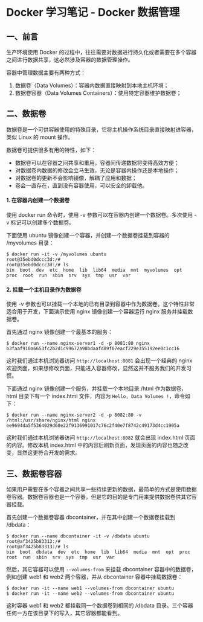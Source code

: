 # Docker 学习笔记 - Docker 数据管理


## 一、前言

生产环境使用 Docker 的过程中，往往需要对数据进行持久化或者需要在多个容器之间进行数据共享，这必然涉及容器的数据管理操作。

容器中管理数据主要有两种方式：
1. 数据卷（Data Volumes）：容器内数据直接映射到本地主机环境；
2. 数据卷容器（Data Volumes Containers）：使用特定容器维护数据卷；


## 二、数据卷

数据卷是一个可供容器使用的特殊目录，它将主机操作系统目录直接映射进容器，类似 Linux 的 mount 操作。

数据卷可提供很多有用的特性，如下：
- 数据卷可以在容器之间共享和重用，容器间传递数据将变得高效方便；
- 对数据卷内数据的修改会立马生效，无论是容器内操作还是本地操作；
- 对数据卷的更新不会影响镜像，解耦了应用和数据；
- 卷会一直存在，直到没有容器使用，可以安全的卸载他。

#### 1. 在容器内创建一个数据卷

使用 docker run 命令时，使用 -v 参数可以在容器内创建一个数据卷。多次使用 -v 标记可以创建多个数据卷。

下面使用 ubuntu 镜像创建一个容器，并创建一个数据卷挂载到容器的 /myvolumes 目录：
```
$ docker run -it -v /myvolumes ubuntu
root@35ebd0dccc3d:/#
root@35ebd0dccc3d:/# ls 
bin  boot  dev  etc  home  lib  lib64  media  mnt  myvolumes  opt  proc  root  run  sbin  srv  sys  tmp  usr  var
```

#### 2. 挂载一个主机目录作为数据卷

使用 -v 参数也可以挂载一个本地的已有目录到容器中作为数据卷。这个特性非常适合用于开发，下面演示使用 nginx 镜像创建一个容器运行 nginx 服务并挂载数据卷。

首先通过 nginx 镜像创建一个最基本的服务：
```
$ docker run --name nginx-server1 -d -p 8081:80 nginx
b3faaf910a6653fc2b2d1c99672a98bdaafd89f07eacf229e355192ee0c1cc16
```
这时我们通过本机浏览器访问 `http://localhost:8081` 会出现一个经典的 nginx 欢迎页面，如果想修改页面，只能进入容器修改，显然这并不服务我们的开发习惯。

下面通过 nginx 镜像创建一个服务，并挂载一个本地目录 /html 作为数据卷，html 目录下有一个 index.html 文件，内容为 `Hello, Data Volumes !`，命令如下：
```
$ docker run --name nginx-server2 -d -p 8082:80 -v /html:/usr/share/nginx/html nginx
ee9694da5f5364029d60e22f9136991017c76c2f40e7f8742c49173d4cc1905a
```
这时我们通过本机浏览器访问 `http://localhost:8082` 就会出现 index.html 页面的内容。修改本机 index.html 中的内容后刷新页面，发现页面的内容也随之改变，显然这更符合开发的需求。


## 三、数据卷容器

如果用户需要在多个容器之间共享一些持续更新的数据，最简单的方式是使用数据卷容器。数据卷容器也是一个容器，但是它的目的是专门用来提供数据卷供其它容器挂载。

首先创建一个数据卷容器 dbcontainer，并在其中创建一个数据卷挂载到 /dbdata：
```
$ docker run --name dbcontainer -it -v /dbdata ubuntu
root@af3425b83313:/# 
root@af3425b83313:/# ls 
bin  boot  dbdata  dev  etc  home  lib  lib64  media  mnt  opt  proc  root  run  sbin  srv  sys  tmp  usr  var
```

然后，其它容器可以使用 `--volumes-from` 来挂载 dbcontainer 容器中的数据卷，例如创建 web1 和 web2 两个容器，并从 dbcontainer 容器中挂载数据卷：
```
$ docker run -it --name web1 --volumes-from dbcontainer ubuntu
$ docker run -it --name web2 --volumes-from dbcontainer ubuntu
```

这时容器 web1 和 web2 都挂载同一个数据卷到相同的 /dbdata 目录。三个容器任何一方在该目录下的写入，其它容器都能看到。
